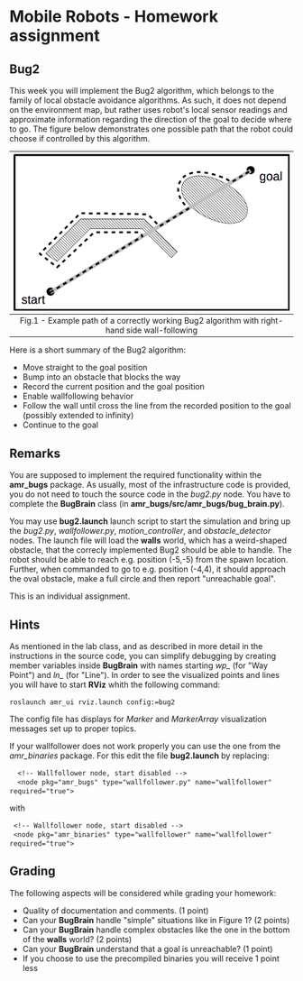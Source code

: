 # Mobile Robots - Homework assignment

## Bug2

This week you will implement the Bug2 algorithm, which belongs to the family of
local obstacle avoidance algorithms. As such, it does not depend on the
environment map, but rather uses robot's local sensor readings and approximate
information regarding the direction of the goal to decide where to go. The figure below demonstrates one possible path that the robot could choose
if controlled by this algorithm.

|![figure1](img/figure1.png)|
|:--:|
|Fig.1 - Example path of a correctly working Bug2 algorithm with right-hand side wall-following|

Here is a short summary of the Bug2 algorithm:

* Move straight to the goal position
* Bump into an obstacle that blocks the way
* Record the current position and the goal position
* Enable wallfollowing behavior
* Follow the wall until cross the line from the recorded position to the goal (possibly extended to infinity)
* Continue to the goal

## Remarks

You are supposed to implement the required functionality within the
**amr_bugs** package. As usually, most of the infrastructure code is
provided, you do not need to touch the source code in the *bug2.py*
node. You have to complete the **BugBrain** class (in
**amr_bugs/src/amr_bugs/bug_brain.py**).

You may use **bug2.launch** launch script to start the simulation and bring
up the *bug2.py*, *wallfollower.py*, *motion_controller*, and *obstacle_detector* nodes. The launch
file will load the **walls** world, which has a weird-shaped obstacle, that
the correcly implemented Bug2 should be able to handle. The robot should be able
to reach e.g. position (-5,-5) from the spawn location. Further,
when commanded to go to e.g. position (-4,4), it should approach
the oval obstacle, make a full circle and then report "unreachable goal".

This is an individual assignment.

## Hints

As mentioned in the lab class, and as described in more detail in the
instructions in the source code, you can simplify debugging by creating member
variables inside **BugBrain** with names starting *wp_* (for "Way
Point") and *ln_* (for "Line"). In order to see the visualized points
and lines you will have to start **RViz** whith the following command:

```
roslaunch amr_ui rviz.launch config:=bug2
```

The config file has displays for *Marker* and *MarkerArray*
visualization messages set up to proper topics.

If your wallfollower does not work properly you can use the one from the *amr_binaries* package.
For this edit the file **bug2.launch** by replacing:

```
  <!-- Wallfollower node, start disabled -->
  <node pkg="amr_bugs" type="wallfollower.py" name="wallfollower" required="true">
```
 
 with
 
 ```
  <!-- Wallfollower node, start disabled -->
  <node pkg="amr_binaries" type="wallfollower" name="wallfollower" required="true">
 ```
 
## Grading

The following aspects will be considered while grading your homework:

* Quality of documentation and comments. (1 point)
* Can your **BugBrain** handle "simple" situations like in Figure 1? (2 points)
* Can your **BugBrain** handle complex obstacles like the one in the bottom of the **walls** world? (2 points)
* Can your **BugBrain** understand that a goal is unreachable? (1 point)
* If you choose to use the precompiled binaries you will receive 1 point less

